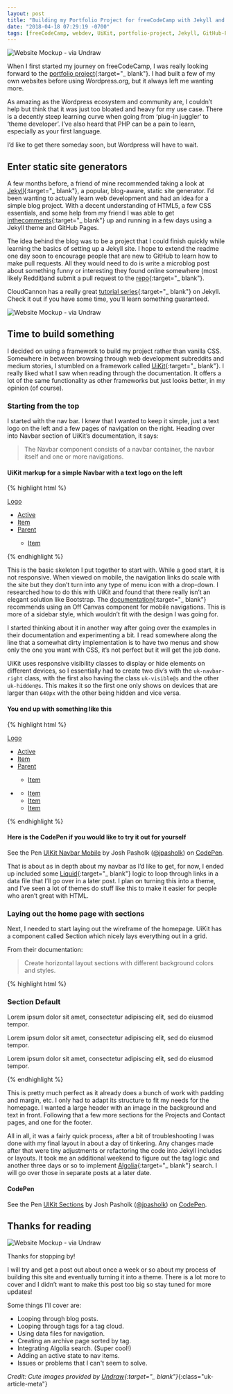 ```yaml
---
layout: post
title: "Building my Portfolio Project for freeCodeCamp with Jekyll and UiKit"
date: "2018-04-18 07:29:19 -0700"
tags: [freeCodeCamp, webdev, UiKit, portfolio-project, Jekyll, GitHub-Pages]
---
```


![Website Mockup - via Undraw](/img/posts/web-mockup.png)

When I first started my journey on freeCodeCamp, I was really looking forward to the [portfolio project](https://www.freecodecamp.org/challenges/build-a-personal-portfolio-webpage){:target="_ blank"}. I had built a few of my own websites before using Wordpress.org, but it always left me wanting more.

<!--more-->

As amazing as the Wordpress ecosystem and community are, I couldn’t help but think that it was just too bloated and heavy for my use case. There is a decently steep learning curve when going from ‘plug-in juggler’ to ‘theme developer’. I’ve also heard that PHP can be a pain to learn, especially as your first language.

I’d like to get there someday soon, but Wordpress will have to wait.

## Enter static site generators

A few months before, a friend of mine recommended taking a look at [Jekyll](https://jekyllrb.com/){:target="_ blank"}, a popular, blog-aware, static site generator. I’d been wanting to actually learn web development and had an idea for a simple blog project. With a decent understanding of HTML5, a few CSS essentials, and some help from my friend I was able to get [inthecomments](https://inthecomments.today/){:target="_ blank"} up and running in a few days using a Jekyll theme and GitHub Pages.

The idea behind the blog was to be a project that I could finish quickly while learning the basics of setting up a Jekyll site. I hope to extend the readme one day soon to encourage people that are new to GitHub to learn how to make pull requests. All they would need to do is write a microblog post about something funny or interesting they found online somewhere (most likely Reddit)and submit a pull request to the [repo](https://github.com/jpasholk/inthecomments){:target="_ blank"}.

CloudCannon has a really great [tutorial series](https://learn.cloudcannon.com/){:target="_ blank"} on Jekyll. Check it out if you have some time, you'll learn something guaranteed.

![Website Mockup - via Undraw](/img/posts/site-build.png)

## Time to build something

I decided on using a framework to build my project rather than vanilla CSS. Somewhere in between browsing through web development subreddits and medium stories, I stumbled on a framework called [UiKit](https://getuikit.com/){:target="_ blank"}. I really liked what I saw when reading through the documentation. It offers a lot of the same functionality as other frameworks but just looks better, in my opinion (of course).

### Starting from the top

I started with the nav bar. I knew that I wanted to keep it simple, just a text logo on the left and a few pages of navigation on the right. Heading over into Navbar section of UiKit’s documentation, it says:

>The Navbar component consists of a navbar container, the navbar itself and one or more navigations.

#### UiKit markup for a simple Navbar with a text logo on the left

{%  highlight html %}
<nav class="uk-navbar-container" uk-navbar>
  <div class="uk-navbar-left">
    <a class="uk-navbar-item uk-logo" href="#">Logo</a>
  </div>
  <div class="uk-navbar-right">
    <ul class="uk-navbar-nav">
      <li class="uk-active"><a href="#">Active</a></li>
      <li><a href="#">Item</a></li>
      <li>
        <a href="#">Parent</a>
        <div class="uk-navbar-dropdown">
          <ul class="uk-nav uk-navbar-dropdown-nav">
            <li><a class="uk-nav-header" href="#">Item</a></li>
          </ul>
        </div>
      </li>
    </ul>
  </div>
</nav>
{% endhighlight %}

This is the basic skeleton I put together to start with. While a good start, it is not responsive. When viewed on mobile, the navigation links do scale with the site but they don’t turn into any type of menu icon with a drop-down. I researched how to do this with UiKit and found that there really isn’t an elegant solution like Bootstrap. The [documentation](https://getuikit.com/docs/offcanvas#nav-in-off-canvas){:target="_ blank"} recommends using an Off Canvas component for mobile navigations. This is more of a sidebar style, which wouldn’t fit with the design I was going for.

I started thinking about it in another way after going over the examples in their documentation and experimenting a bit. I read somewhere along the line that a somewhat dirty implementation is to have two menus and show only the one you want with CSS, it’s not perfect but it will get the job done.

UiKit uses responsive visibility classes to display or hide elements on different devices, so I essentially had to create two div’s with the `uk-navbar-right` class, with the first also having the class `uk-visible@s` and the other `uk-hidden@s`. This makes it so the first one only shows on devices that are larger than `640px` with the other being hidden and vice versa.

#### You end up with something like this

{%  highlight html %}
  <nav class="uk-navbar-container" uk-navbar>
    <div class="uk-navbar-left">
      <a class="uk-navbar-item uk-logo" href="#">Logo</a>
    </div>
    <div class="uk-navbar-right uk-visible@s">
      <ul class="uk-navbar-nav">
        <li class="uk-active"><a href="#">Active</a></li>
        <li><a href="#">Item</a></li>
        <li>
          <a href="#">Parent</a>
          <div class="uk-navbar-dropdown">
            <ul class="uk-nav uk-navbar-dropdown-nav">
              <li><a class="uk-nav-header" href="#">Item</a></li>
            </ul>
          </div>
        </li>
      </ul>
    </div>
    <div class="uk-navbar-right uk-hidden@s">
      <ul class="uk-navbar-nav">
        <li class="ad_navicon_toggle"><a href="" uk-icon="icon: menu"></a>
          <div uk-dropdown class="uk-border-rounded">      
            <ul class="uk-nav uk-dropdown-nav">
              <li class="uk-nav-header"><a href="#">Item</a></li>
              <li class="uk-nav-header"><a href="">Item</a></li>
              <li class="uk-nav-header"><a href="">Item</a></li>
            </ul>
          </div>
        </li>
      </ul>
    </div>
  </nav>
{% endhighlight %}

####  Here is the CodePen if you would like to try it out for yourself

<p data-height="354" data-theme-id="dark" data-slug-hash="rvVPpM" data-default-tab="html,result" data-user="jpasholk" data-embed-version="2" data-pen-title="UIKit Navbar Mobile" data-preview="true" class="codepen">See the Pen <a href="https://codepen.io/jpasholk/pen/rvVPpM/">UIKit Navbar Mobile</a> by Josh Pasholk (<a href="https://codepen.io/jpasholk">@jpasholk</a>) on <a href="https://codepen.io">CodePen</a>.</p>
<script async src="https://static.codepen.io/assets/embed/ei.js"></script>

That is about as in depth about my navbar as I’d like to get, for now, I ended up included some [Liquid](https://help.shopify.com/themes/liquid/basics){:target="_ blank"} logic to loop through links in a data file that I’ll go over in a later post. I plan on turning this into a theme, and I’ve seen a lot of themes do stuff like this to make it easier for people who aren’t great with HTML.

### Laying out the home page with sections

Next, I needed to start laying out the wireframe of the homepage. UiKit has a component called Section which nicely lays everything out in a grid.

From their documentation:

>Create horizontal layout sections with different background colors and styles.

{% highlight html %}
  <div class="uk-section uk-section-default">
    <div class="uk-container">
      <h3>Section Default</h3>
      <div class="uk-grid-match uk-child-width-1-3@m" uk-grid>
        <div>
          <p>Lorem ipsum dolor sit amet, consectetur adipiscing elit, sed do eiusmod tempor.</p>
        </div>
        <div>
          <p>Lorem ipsum dolor sit amet, consectetur adipiscing elit, sed do eiusmod tempor.</p>
        </div>
        <div>
          <p>Lorem ipsum dolor sit amet, consectetur adipiscing elit, sed do eiusmod tempor.</p>
        </div>
      </div>
    </div>
  </div>
{% endhighlight %}

This is pretty much perfect as it already does a bunch of work with padding and margin, etc. I only had to adapt its structure to fit my needs for the homepage. I wanted a large header with an image in the background and text in front. Following that a few more sections for the Projects and Contact pages, and one for the footer.

All in all, it was a fairly quick process, after a bit of troubleshooting I was done with my final layout in about a day of tinkering. Any changes made after that were tiny adjustments or refactoring the code into Jekyll includes or layouts. It took me an additional weekend to figure out the tag logic and another three days or so to implement [Algolia](https://community.algolia.com/jekyll-algolia/){:target="_ blank"} search. I will go over those in separate posts at a later date.

#### CodePen

<p data-height="373" data-theme-id="dark" data-slug-hash="aEVKBQ" data-default-tab="html,result" data-user="jpasholk" data-embed-version="2" data-pen-title="UIKit Sections" data-preview="true" class="codepen">See the Pen <a href="https://codepen.io/jpasholk/pen/aEVKBQ/">UIKit Sections</a> by Josh Pasholk (<a href="https://codepen.io/jpasholk">@jpasholk</a>) on <a href="https://codepen.io">CodePen</a>.</p>
<script async src="https://static.codepen.io/assets/embed/ei.js"></script>

## Thanks for reading

![Website Mockup - via Undraw](/img/posts/designer.png)

Thanks for stopping by!

I will try and get a post out about once a week or so about my process of building this site and eventually turning it into a theme. There is a lot more to cover and I didn’t want to make this post too big so stay tuned for more updates!

Some things I’ll cover are:

* Looping through blog posts.
* Looping through tags for a tag cloud.
* Using data files for navigation.
* Creating an archive page sorted by tag.
* Integrating Algolia search. (Super cool!)
* Adding an active state to nav items.
* Issues or problems that I can't seem to solve.

*Credit: Cute images provided by [Undraw](https://undraw.co){:target="_ blank"}*{:class="uk-article-meta"}
